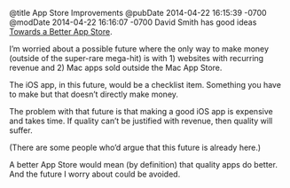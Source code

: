 @title App Store Improvements
@pubDate 2014-04-22 16:15:39 -0700
@modDate 2014-04-22 16:16:07 -0700
David Smith has good ideas <a href="http://david-smith.org/blog/2014/04/16/towards-a-better-app-store/">Towards a Better App Store</a>.

I’m worried about a possible future where the only way to make money (outside of the super-rare mega-hit) is with 1) websites with recurring revenue and 2) Mac apps sold outside the Mac App Store.

The iOS app, in this future, would be a checklist item. Something you have to make but that doesn’t directly make money.

The problem with that future is that making a good iOS app is expensive and takes time. If quality can’t be justified with revenue, then quality will suffer.

(There are some people who’d argue that this future is already here.)

A better App Store would mean (by definition) that quality apps do better. And the future I worry about could be avoided.
